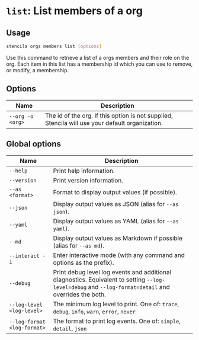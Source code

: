 <!-- Generated from doc comments in Rust. Do not edit. -->

# `list`: List members of a org

## Usage

```sh
stencila orgs members list [options]
```

Use this command to retrieve a list of a orgs members and their role on the org. Each item in this list has a membership id which you can use to remove, or modify, a membership.



## Options

| Name | Description |
| --- | --- |
| `--org -o <org>` | The id of the org. If this option is not supplied, Stencila will use your default organization. |

## Global options

| Name | Description |
| --- | --- |
| `--help` | Print help information. |
| `--version` | Print version information. |
| `--as <format>` | Format to display output values (if possible). |
| `--json` | Display output values as JSON (alias for `--as json`). |
| `--yaml` | Display output values as YAML (alias for `--as yaml`). |
| `--md` | Display output values as Markdown if possible (alias for `--as md`). |
| `--interact -i` | Enter interactive mode (with any command and options as the prefix). |
| `--debug` | Print debug level log events and additional diagnostics. Equivalent to setting `--log-level=debug` and `--log-format=detail` and overrides the both. |
| `--log-level <log-level>` | The minimum log level to print. One of: `trace`, `debug`, `info`, `warn`, `error`, `never` |
| `--log-format <log-format>` | The format to print log events. One of: `simple`, `detail`, `json` |